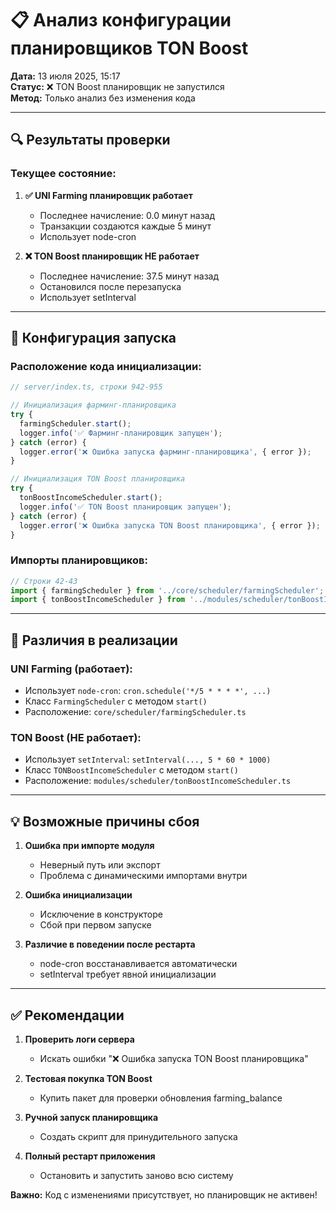 # 📋 Анализ конфигурации планировщиков TON Boost

**Дата:** 13 июля 2025, 15:17  
**Статус:** ❌ TON Boost планировщик не запустился  
**Метод:** Только анализ без изменения кода

---

## 🔍 Результаты проверки

### Текущее состояние:

1. **✅ UNI Farming планировщик работает**
   - Последнее начисление: 0.0 минут назад
   - Транзакции создаются каждые 5 минут
   - Использует node-cron

2. **❌ TON Boost планировщик НЕ работает**
   - Последнее начисление: 37.5 минут назад
   - Остановился после перезапуска
   - Использует setInterval

---

## 📂 Конфигурация запуска

### Расположение кода инициализации:
```typescript
// server/index.ts, строки 942-955

// Инициализация фарминг-планировщика
try {
  farmingScheduler.start();
  logger.info('✅ Фарминг-планировщик запущен');
} catch (error) {
  logger.error('❌ Ошибка запуска фарминг-планировщика', { error });
}

// Инициализация TON Boost планировщика
try {
  tonBoostIncomeScheduler.start();
  logger.info('✅ TON Boost планировщик запущен');
} catch (error) {
  logger.error('❌ Ошибка запуска TON Boost планировщика', { error });
}
```

### Импорты планировщиков:
```typescript
// Строки 42-43
import { farmingScheduler } from '../core/scheduler/farmingScheduler';
import { tonBoostIncomeScheduler } from '../modules/scheduler/tonBoostIncomeScheduler';
```

---

## 🔧 Различия в реализации

### UNI Farming (работает):
- Использует `node-cron`: `cron.schedule('*/5 * * * *', ...)`
- Класс `FarmingScheduler` с методом `start()`
- Расположение: `core/scheduler/farmingScheduler.ts`

### TON Boost (НЕ работает):
- Использует `setInterval`: `setInterval(..., 5 * 60 * 1000)`
- Класс `TONBoostIncomeScheduler` с методом `start()`
- Расположение: `modules/scheduler/tonBoostIncomeScheduler.ts`

---

## 💡 Возможные причины сбоя

1. **Ошибка при импорте модуля**
   - Неверный путь или экспорт
   - Проблема с динамическими импортами внутри

2. **Ошибка инициализации**
   - Исключение в конструкторе
   - Сбой при первом запуске

3. **Различие в поведении после рестарта**
   - node-cron восстанавливается автоматически
   - setInterval требует явной инициализации

---

## ✅ Рекомендации

1. **Проверить логи сервера**
   - Искать ошибки "❌ Ошибка запуска TON Boost планировщика"

2. **Тестовая покупка TON Boost**
   - Купить пакет для проверки обновления farming_balance

3. **Ручной запуск планировщика**
   - Создать скрипт для принудительного запуска

4. **Полный рестарт приложения**
   - Остановить и запустить заново всю систему

**Важно:** Код с изменениями присутствует, но планировщик не активен!